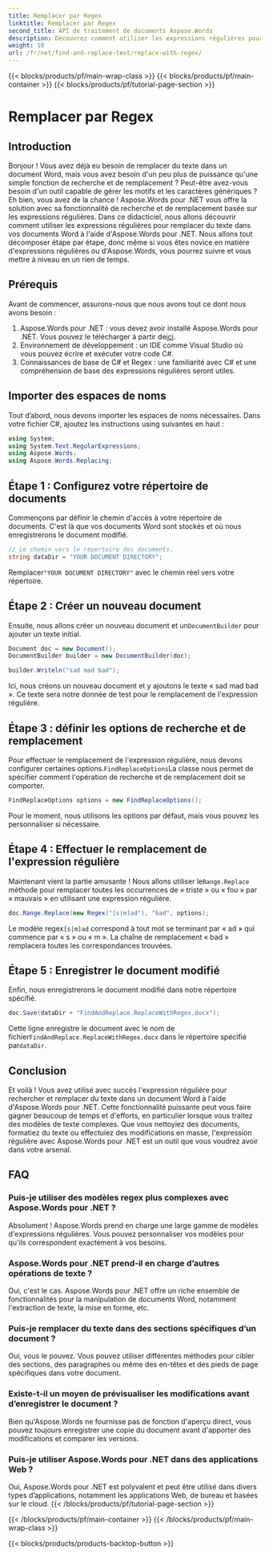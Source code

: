 ```yaml
---
title: Remplacer par Regex
linktitle: Remplacer par Regex
second_title: API de traitement de documents Aspose.Words
description: Découvrez comment utiliser les expressions régulières pour rechercher et remplacer dans des documents Word avec Aspose.Words pour .NET. Suivez notre guide détaillé, étape par étape, pour maîtriser la manipulation de texte.
weight: 10
url: /fr/net/find-and-replace-text/replace-with-regex/
---
```


{{< blocks/products/pf/main-wrap-class >}}
{{< blocks/products/pf/main-container >}}
{{< blocks/products/pf/tutorial-page-section >}}

# Remplacer par Regex

## Introduction

Bonjour ! Vous avez déjà eu besoin de remplacer du texte dans un document Word, mais vous avez besoin d'un peu plus de puissance qu'une simple fonction de recherche et de remplacement ? Peut-être avez-vous besoin d'un outil capable de gérer les motifs et les caractères génériques ? Eh bien, vous avez de la chance ! Aspose.Words pour .NET vous offre la solution avec sa fonctionnalité de recherche et de remplacement basée sur les expressions régulières. Dans ce didacticiel, nous allons découvrir comment utiliser les expressions régulières pour remplacer du texte dans vos documents Word à l'aide d'Aspose.Words pour .NET. Nous allons tout décomposer étape par étape, donc même si vous êtes novice en matière d'expressions régulières ou d'Aspose.Words, vous pourrez suivre et vous mettre à niveau en un rien de temps.

## Prérequis

Avant de commencer, assurons-nous que nous avons tout ce dont nous avons besoin :
1. Aspose.Words pour .NET : vous devez avoir installé Aspose.Words pour .NET. Vous pouvez le télécharger à partir de[ici](https://releases.aspose.com/words/net/).
2. Environnement de développement : un IDE comme Visual Studio où vous pouvez écrire et exécuter votre code C#.
3. Connaissances de base de C# et Regex : une familiarité avec C# et une compréhension de base des expressions régulières seront utiles.

## Importer des espaces de noms

Tout d’abord, nous devons importer les espaces de noms nécessaires. Dans votre fichier C#, ajoutez les instructions using suivantes en haut :

```csharp
using System;
using System.Text.RegularExpressions;
using Aspose.Words;
using Aspose.Words.Replacing;
```

## Étape 1 : Configurez votre répertoire de documents

Commençons par définir le chemin d'accès à votre répertoire de documents. C'est là que vos documents Word sont stockés et où nous enregistrerons le document modifié.

```csharp
// Le chemin vers le répertoire des documents.
string dataDir = "YOUR DOCUMENT DIRECTORY";
```

 Remplacer`"YOUR DOCUMENT DIRECTORY"` avec le chemin réel vers votre répertoire.

## Étape 2 : Créer un nouveau document

 Ensuite, nous allons créer un nouveau document et un`DocumentBuilder` pour ajouter un texte initial.

```csharp
Document doc = new Document();
DocumentBuilder builder = new DocumentBuilder(doc);

builder.Writeln("sad mad bad");
```

Ici, nous créons un nouveau document et y ajoutons le texte « sad mad bad ». Ce texte sera notre donnée de test pour le remplacement de l'expression régulière.

## Étape 3 : définir les options de recherche et de remplacement

 Pour effectuer le remplacement de l'expression régulière, nous devons configurer certaines options.`FindReplaceOptions`La classe nous permet de spécifier comment l'opération de recherche et de remplacement doit se comporter.

```csharp
FindReplaceOptions options = new FindReplaceOptions();
```

Pour le moment, nous utilisons les options par défaut, mais vous pouvez les personnaliser si nécessaire.

## Étape 4 : Effectuer le remplacement de l'expression régulière

 Maintenant vient la partie amusante ! Nous allons utiliser le`Range.Replace` méthode pour remplacer toutes les occurrences de « triste » ou « fou » par « mauvais » en utilisant une expression régulière.

```csharp
doc.Range.Replace(new Regex("[s|m]ad"), "bad", options);
```

 Le modèle regex`[s|m]ad` correspond à tout mot se terminant par « ad » qui commence par « s » ou « m ». La chaîne de remplacement « bad » remplacera toutes les correspondances trouvées.

## Étape 5 : Enregistrer le document modifié

Enfin, nous enregistrerons le document modifié dans notre répertoire spécifié.

```csharp
doc.Save(dataDir + "FindAndReplace.ReplaceWithRegex.docx");
```

 Cette ligne enregistre le document avec le nom de fichier`FindAndReplace.ReplaceWithRegex.docx` dans le répertoire spécifié par`dataDir`.

## Conclusion

Et voilà ! Vous avez utilisé avec succès l'expression régulière pour rechercher et remplacer du texte dans un document Word à l'aide d'Aspose.Words pour .NET. Cette fonctionnalité puissante peut vous faire gagner beaucoup de temps et d'efforts, en particulier lorsque vous traitez des modèles de texte complexes. Que vous nettoyiez des documents, formatiez du texte ou effectuiez des modifications en masse, l'expression régulière avec Aspose.Words pour .NET est un outil que vous voudrez avoir dans votre arsenal.

## FAQ

### Puis-je utiliser des modèles regex plus complexes avec Aspose.Words pour .NET ?  
Absolument ! Aspose.Words prend en charge une large gamme de modèles d'expressions régulières. Vous pouvez personnaliser vos modèles pour qu'ils correspondent exactement à vos besoins.

### Aspose.Words pour .NET prend-il en charge d’autres opérations de texte ?  
Oui, c'est le cas. Aspose.Words pour .NET offre un riche ensemble de fonctionnalités pour la manipulation de documents Word, notamment l'extraction de texte, la mise en forme, etc.

### Puis-je remplacer du texte dans des sections spécifiques d’un document ?  
Oui, vous le pouvez. Vous pouvez utiliser différentes méthodes pour cibler des sections, des paragraphes ou même des en-têtes et des pieds de page spécifiques dans votre document.

### Existe-t-il un moyen de prévisualiser les modifications avant d’enregistrer le document ?  
Bien qu'Aspose.Words ne fournisse pas de fonction d'aperçu direct, vous pouvez toujours enregistrer une copie du document avant d'apporter des modifications et comparer les versions.

### Puis-je utiliser Aspose.Words pour .NET dans des applications Web ?  
Oui, Aspose.Words pour .NET est polyvalent et peut être utilisé dans divers types d’applications, notamment les applications Web, de bureau et basées sur le cloud.
{{< /blocks/products/pf/tutorial-page-section >}}

{{< /blocks/products/pf/main-container >}}
{{< /blocks/products/pf/main-wrap-class >}}

{{< blocks/products/products-backtop-button >}}
